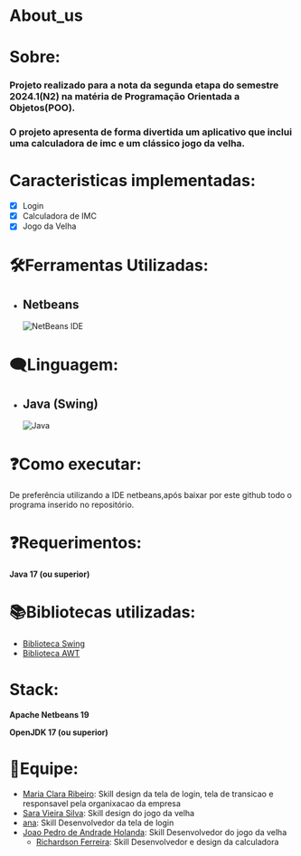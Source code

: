 # About_us
# Sobre:
  
<h3>
  Projeto realizado para a nota da segunda etapa do semestre 2024.1(N2) na matéria de Programação Orientada a Objetos(POO).
  </h3>
  
<h3>
  O projeto apresenta de forma divertida um aplicativo que inclui uma calculadora de imc e um clássico jogo da velha.
  </h3>
  
# Caracteristicas implementadas:

* [x] Login
* [x] Calculadora de IMC
* [x] Jogo da Velha

# 🛠Ferramentas Utilizadas:
  
  * ## Netbeans
     ![NetBeans IDE](https://img.shields.io/badge/NetBeansIDE-1B6AC6.svg?style=for-the-badge&logo=apache-netbeans-ide&logoColor=white)

# 🗨Linguagem:

* ## Java (Swing)
   ![Java](https://img.shields.io/badge/java-%23ED8B00.svg?style=for-the-badge&logo=openjdk&logoColor=white)

# ❓Como executar:
De preferência utilizando a IDE netbeans,após baixar por este github todo o programa inserido no repositório.

# ❓Requerimentos:
**Java 17 (ou superior)**

# 📚Bibliotecas utilizadas: 
- [Biblioteca Swing](https://homepages.dcc.ufmg.br/~fsantos/ECOi06/aulaSwingSWT.pdf)
- [Biblioteca AWT](https://homepages.dcc.ufmg.br/~fsantos/ECOi06/aulaSwingSWT.pdf)

# Stack:
**Apache Netbeans 19**

**OpenJDK 17 (ou superior)**

# 💼Equipe:
- [Maria Clara Ribeiro](https://github.com/ClaraRibeiro09):
  Skill design da tela de login, tela de transicao e responsavel pela organixacao da empresa
- [Sara Vieira Silva](https://github.com/saravs858):
  Skill design do jogo da velha
- [ana](https://github.com/AnaPaulaSena8):
    Skill Desenvolvedor da tela de login
- [Joao Pedro de Andrade Holanda](https://github.com/joaopedrohub):
   Skill Desenvolvedor do jogo da velha
  - [Richardson Ferreira](https://github.com/rich4dson):
   Skill Desenvolvedor e design da calculadora
